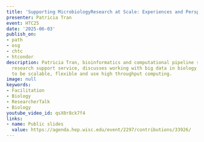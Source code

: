 ```yaml
---
title: 'Supporting MicrobiologyResearch at Scale: Experiences and Perspectives'
presenter: Patricia Tran
event: HTC25
date: '2025-06-03'
publish_on:
- path
- osg
- chtc
- htcondor
description: Patricia Tran, bioinformatics and computational pipeline scientist, bioinformatics
  research support service, discusses working with big data in biology and the requirements
  to be scalable, flexible and use high throughput computing.
image: null
keywords:
- Facilitation
- Biology
- ResearcherTalk
- Biology
youtube_video_id: qsX0r8ck7f4
links:
- name: Public slides
  value: https://agenda.hep.wisc.edu/event/2297/contributions/33926/
---
```

